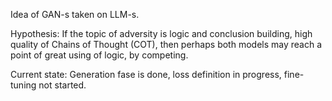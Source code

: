 Idea of GAN-s taken on LLM-s. 

Hypothesis: If the topic of adversity is logic and conclusion building, high quality of Chains of Thought (COT), then perhaps both models may reach a point of great using of logic, by competing.

Current state: Generation fase is done, loss definition in progress, fine-tuning not started.